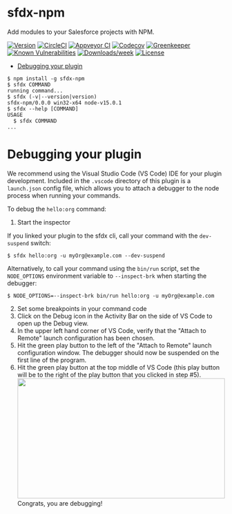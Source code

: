 sfdx-npm
========

Add modules to your Salesforce projects with NPM.

[![Version](https://img.shields.io/npm/v/sfdx-npm.svg)](https://npmjs.org/package/sfdx-npm)
[![CircleCI](https://circleci.com/gh/LukeKoz/sfdx-npm/tree/master.svg?style=shield)](https://circleci.com/gh/LukeKoz/sfdx-npm/tree/master)
[![Appveyor CI](https://ci.appveyor.com/api/projects/status/github/LukeKoz/sfdx-npm?branch=master&svg=true)](https://ci.appveyor.com/project/heroku/sfdx-npm/branch/master)
[![Codecov](https://codecov.io/gh/LukeKoz/sfdx-npm/branch/master/graph/badge.svg)](https://codecov.io/gh/LukeKoz/sfdx-npm)
[![Greenkeeper](https://badges.greenkeeper.io/LukeKoz/sfdx-npm.svg)](https://greenkeeper.io/)
[![Known Vulnerabilities](https://snyk.io/test/github/LukeKoz/sfdx-npm/badge.svg)](https://snyk.io/test/github/LukeKoz/sfdx-npm)
[![Downloads/week](https://img.shields.io/npm/dw/sfdx-npm.svg)](https://npmjs.org/package/sfdx-npm)
[![License](https://img.shields.io/npm/l/sfdx-npm.svg)](https://github.com/LukeKoz/sfdx-npm/blob/master/package.json)

<!-- toc -->
* [Debugging your plugin](#debugging-your-plugin)
<!-- tocstop -->
<!-- install -->
<!-- usage -->
```sh-session
$ npm install -g sfdx-npm
$ sfdx COMMAND
running command...
$ sfdx (-v|--version|version)
sfdx-npm/0.0.0 win32-x64 node-v15.0.1
$ sfdx --help [COMMAND]
USAGE
  $ sfdx COMMAND
...
```
<!-- usagestop -->
<!-- commands -->

<!-- commandsstop -->
<!-- debugging-your-plugin -->
# Debugging your plugin
We recommend using the Visual Studio Code (VS Code) IDE for your plugin development. Included in the `.vscode` directory of this plugin is a `launch.json` config file, which allows you to attach a debugger to the node process when running your commands.

To debug the `hello:org` command: 
1. Start the inspector
  
If you linked your plugin to the sfdx cli, call your command with the `dev-suspend` switch: 
```sh-session
$ sfdx hello:org -u myOrg@example.com --dev-suspend
```
  
Alternatively, to call your command using the `bin/run` script, set the `NODE_OPTIONS` environment variable to `--inspect-brk` when starting the debugger:
```sh-session
$ NODE_OPTIONS=--inspect-brk bin/run hello:org -u myOrg@example.com
```

2. Set some breakpoints in your command code
3. Click on the Debug icon in the Activity Bar on the side of VS Code to open up the Debug view.
4. In the upper left hand corner of VS Code, verify that the "Attach to Remote" launch configuration has been chosen.
5. Hit the green play button to the left of the "Attach to Remote" launch configuration window. The debugger should now be suspended on the first line of the program. 
6. Hit the green play button at the top middle of VS Code (this play button will be to the right of the play button that you clicked in step #5).
<br><img src=".images/vscodeScreenshot.png" width="480" height="278"><br>
Congrats, you are debugging!
